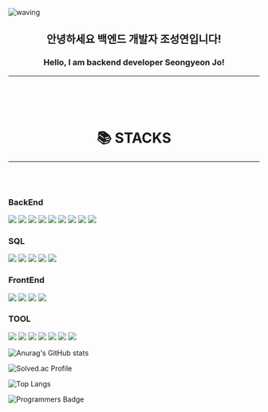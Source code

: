 ![waving](https://capsule-render.vercel.app/api?type=waving&height=200&text=Welcome!&fontAlign=80&fontAlignY=40&color=gradient)

<div>
    <h2 align="center">안녕하세요 백엔드 개발자 조성연입니다!</h2>
    <h3 align="center">Hello, I am backend developer Seongyeon Jo!</h3>
</div>

---

<br>
<br>
<br>

<div align=center>
    <h1>📚 STACKS</h1>
</div>

---

<br>
<br>

### BackEnd
![](https://img.shields.io/badge/c-00B9CC?style=for-the-badge&logo=c&logoColor=white)
![](https://img.shields.io/badge/java-007396?style=for-the-badge&logo=java&logoColor=white)
![](https://img.shields.io/badge/python-3776AB?style=for-the-badge&logo=python&logoColor=white)
![](https://img.shields.io/badge/SpringBoot-6DB33F?style=for-the-badge&logo=SpringBoot&logoColor=white)
![](https://img.shields.io/badge/springsecurity-6DB33F?style=for-the-badge&logo=springsecurity&logoColor=white)
![](https://img.shields.io/badge/socket-C93CD7?style=for-the-badge&logo=socket&logoColor=white)
![](https://img.shields.io/badge/nodedotjs-5FA04E?style=for-the-badge&logo=nodedotjs&logoColor=white)
![](https://img.shields.io/badge/vite-646CFF?style=for-the-badge&logo=vite&logoColor=white)
![](https://img.shields.io/badge/gradle-02303A?style=for-the-badge&logo=gradle&logoColor=white)
### SQL
![](https://img.shields.io/badge/h2database-09476B?style=for-the-badge&logo=h2database&logoColor=white)
![](https://img.shields.io/badge/hibernate-59666C?style=for-the-badge&logo=hibernate&logoColor=white)
![](https://img.shields.io/badge/mysql-4479A1?style=for-the-badge&logo=mysql&logoColor=white)
![](https://img.shields.io/badge/sqlite-003B57?style=for-the-badge&logo=sqlite&logoColor=white)
![](https://img.shields.io/badge/mariadb-003545?style=for-the-badge&logo=mariadb&logoColor=white)
### FrontEnd
![](https://img.shields.io/badge/html5-E34F26?style=for-the-badge&logo=html5&logoColor=white)
![](https://img.shields.io/badge/css-663399?style=for-the-badge&logo=css&logoColor=white)
![](https://img.shields.io/badge/javascript-F7DF1E?style=for-the-badge&logo=javascript&logoColor=gray)
![](https://img.shields.io/badge/react-61DAFB?style=for-the-badge&logo=react&logoColor=gray)
### TOOL
![](https://img.shields.io/badge/eclipseide-2C2255?style=for-the-badge&logo=eclipseide&logoColor=white)
![](https://img.shields.io/badge/intellijidea-000000?style=for-the-badge&logo=intellijidea&logoColor=white)
![](https://img.shields.io/badge/VSCode-499DD6?style=for-the-badge&logo=VSCode&logoColor=white)
![](https://img.shields.io/badge/git-F05032?style=for-the-badge&logo=git&logoColor=white)
![](https://img.shields.io/badge/github-181717?style=for-the-badge&logo=github&logoColor=white)
![](https://img.shields.io/badge/docker-2496ED?style=for-the-badge&logo=docker&logoColor=white)
![](https://img.shields.io/badge/fortinet-EE3124?style=for-the-badge&logo=fortinet&logoColor=white)


![Anurag's GitHub stats](https://github-readme-stats.vercel.app/api?username=JoSungYeon-000607&hide=contribs,icons=true&theme=radical)

![Solved.ac Profile](http://mazassumnida.wtf/api/generate_badge?boj=rghj000)

![Top Langs](https://github-readme-stats.vercel.app/api/top-langs/?username=JoSungYeon-000607&layout=compact&theme=dark)

![Programmers Badge](https://raw.githubusercontent.com/{zounsam@naver.com}/Programmers_Badge_Generator/main/result/result.svg)

<!--
**JoSungYeon-000607/JoSungYeon-000607** is a ✨ _special_ ✨ repository because its `README.md` (this file) appears on your GitHub profile.

Here are some ideas to get you started:

- 🔭 I’m currently working on ...
- 🌱 I’m currently learning ...
- 👯 I’m looking to collaborate on ...
- 🤔 I’m looking for help with ...
- 💬 Ask me about ...
- 📫 How to reach me: ...
- 😄 Pronouns: ...
- ⚡ Fun fact: ...
-->
